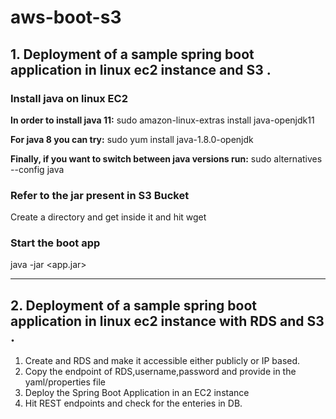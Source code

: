 # aws-boot-s3

## 1. Deployment of a sample spring boot application in linux ec2 instance and S3 .
### Install java on linux EC2
  **In order to install java 11:**
  sudo amazon-linux-extras install java-openjdk11

  **For java 8 you can try:**
  sudo yum install java-1.8.0-openjdk

  **Finally, if you want to switch between java versions run:**
  sudo alternatives --config java

### Refer to the jar present in S3 Bucket 
 Create a directory and get inside it and hit wget <URL OF OBJECT>
  
### Start the boot app
 java -jar <app.jar>
 
 -------------------------------------------------------------------
 
 ## 2. Deployment of a sample spring boot application in linux ec2 instance with RDS and S3 .
 
 1. Create and RDS and make it accessible either publicly or IP based.
 2. Copy the endpoint of RDS,username,password and provide in the yaml/properties file
 3. Deploy the Spring Boot Application in an EC2 instance
 4. Hit REST endpoints and check for the enteries in DB.
 
 
 
